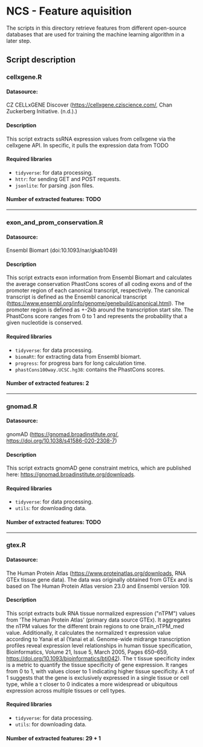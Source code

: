 # NCS - Feature aquisition

The scripts in this directory retrieve features from different open-source databases that are used for training the machine learning algorithm in a later step.


## Script description
### cellxgene.R
#### Datasource: 
CZ CELLxGENE Discover (https://cellxgene.cziscience.com/, Chan Zuckerberg Initiative. (n.d.).)

#### Description
This script extracts ssRNA expression values from cellxgene via the cellxgene API. In specific, it pulls the expression data from TODO

#### Required libraries
- `tidyverse`: for data processing.
- `httr`: for sending GET and POST requests.
- `jsonlite`: for parsing .json files.

#### Number of extracted features: TODO
---

### exon_and_prom_conservation.R
#### Datasource: 
Ensembl Biomart (doi:10.1093/nar/gkab1049)

#### Description
This script extracts exon information from Ensembl Biomart and calculates the average conservation PhastCons scores of all coding exons and of the promoter region of each canonical transcript, respectively. The canonical transcript is defined as the Ensembl canonical transcript (https://www.ensembl.org/info/genome/genebuild/canonical.html). 
The promoter region is defined as +-2kb around the transcription start site. The PhastCons score ranges from 0 to 1 and represents the probability that a given nucleotide is conserved.  
  
#### Required libraries
- `tidyverse`: for data processing.
- `biomaRt`: for extracting data from Ensembl biomart.
- `progress`: for progress bars for long calculation time.
- `phastCons100way.UCSC.hg38`: contains the PhastCons scores. 

#### Number of extracted features: 2
---

### gnomad.R
#### Datasource: 
gnomAD (https://gnomad.broadinstitute.org/, https://doi.org/10.1038/s41586-020-2308-7)

#### Description
This script extracts gnomAD gene constraint metrics, which are published here: https://gnomad.broadinstitute.org/downloads.
  
#### Required libraries
- `tidyverse`: for data processing.
- `utils`: for downloading data.

#### Number of extracted features: TODO

---

### gtex.R
#### Datasource: 
The Human Protein Atlas (https://www.proteinatlas.org/downloads, RNA GTEx tissue gene data). The data was originally obtained from GTEx and is based on The Human Protein Atlas version 23.0 and Ensembl version 109.

#### Description
This script extracts bulk RNA tissue normalized expression ("nTPM") values from 'The Human Protein Atlas' (primary data source GTEx). It aggregates the nTPM values for the different brain regions to one brain_nTPM_med value. Additionally, it calculates the normalized &tau; expression value according to Yanai et al (Yanai et al. Genome-wide midrange transcription profiles reveal expression level relationships in human tissue specification, Bioinformatics, Volume 21, Issue 5, March 2005, Pages 650–659, https://doi.org/10.1093/bioinformatics/bti042). The &tau; tissue specificity index is a metric to quantify the tissue specificity of gene expression. It ranges from 0 to 1, with values closer to 1 indicating higher tissue specificity. A &tau; of 1 suggests that the gene is exclusively expressed in a single tissue or cell type, while a &tau; closer to 0 indicates a more widespread or ubiquitous expression across multiple tissues or cell types.

#### Required libraries
- `tidyverse`: for data processing.
- `utils`: for downloading data.

#### Number of extracted features: 29 + 1


